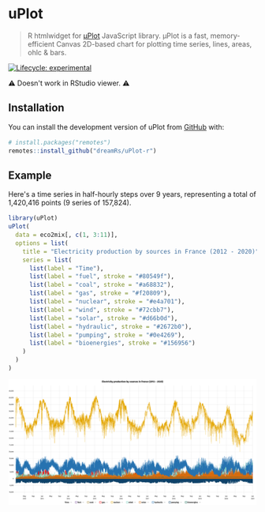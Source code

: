 
# uPlot

> R htmlwidget for [µPlot](https://github.com/leeoniya/uPlot) JavaScript library. μPlot is a fast, memory-efficient Canvas 2D-based chart for plotting time series, lines, areas, ohlc & bars.

<!-- badges: start -->
[![Lifecycle: experimental](https://img.shields.io/badge/lifecycle-experimental-orange.svg)](https://lifecycle.r-lib.org/articles/stages.html#experimental)
<!-- badges: end -->


:warning: Doesn't work in RStudio viewer. :warning:


## Installation

You can install the development version of uPlot from [GitHub](https://github.com/dreamRs/uPlot-r) with:

```r
# install.packages("remotes")
remotes::install_github("dreamRs/uPlot-r")
```

## Example

Here's a time series in half-hourly steps over 9 years, representing a total of 1,420,416 points (9 series of 157,824).

```r
library(uPlot)
uPlot(
  data = eco2mix[, c(1, 3:11)],
  options = list(
    title = "Electricity production by sources in France (2012 - 2020)",
    series = list(
      list(label = "Time"),
      list(label = "fuel", stroke = "#80549f"),
      list(label = "coal", stroke = "#a68832"),
      list(label = "gas", stroke = "#f20809"),
      list(label = "nuclear", stroke = "#e4a701"),
      list(label = "wind", stroke = "#72cbb7"),
      list(label = "solar", stroke = "#d66b0d"),
      list(label = "hydraulic", stroke = "#2672b0"),
      list(label = "pumping", stroke = "#0e4269"),
      list(label = "bioenergies", stroke = "#156956")
    )
  )
)
```
![uPlot example](man/figures/uplot.png)
